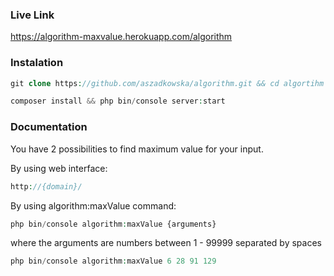 ### Live Link

https://algorithm-maxvalue.herokuapp.com/algorithm

### Instalation


```php
git clone https://github.com/aszadkowska/algorithm.git && cd algortihm

composer install && php bin/console server:start
```

### Documentation

You have 2 possibilities to find maximum value for your input.

By using web interface:

```php
http://{domain}/
```

By using algorithm:maxValue command:

```php
php bin/console algorithm:maxValue {arguments}
```

where the arguments are numbers between 1 - 99999 separated by spaces

```php
php bin/console algorithm:maxValue 6 28 91 129
```